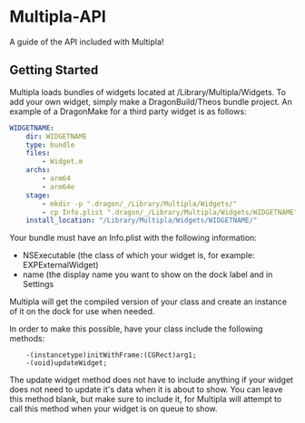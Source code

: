 # Multipla-API
A guide of the API included with Multipla!

## Getting Started
Multipla loads bundles of widgets located at /Library/Multipla/Widgets. To add your own widget, simply make a DragonBuild/Theos bundle project. An example of a DragonMake for a third party widget is as follows:

```yaml
WIDGETNAME:
    dir: WIDGETNAME
    type: bundle
    files:
        - Widget.m
    archs:
        - arm64
        - arm64e
    stage: 
        - mkdir -p ".dragon/_/Library/Multipla/Widgets/"
        - cp Info.plist ".dragon/_/Library/Multipla/Widgets/WIDGETNAME"
    install_location: "/Library/Multipla/Widgets/WIDGETNAME/"
 ```

Your bundle must have an Info.plist with the following information:
- NSExecutable (the class of which your widget is, for example: EXPExternalWidget)
- name (the display name you want to show on the dock label and in Settings

Multipla will get the compiled version of your class and create an instance of it on the dock for use when needed.

In order to make this possible, have your class include the following methods:
```objc
    -(instancetype)initWithFrame:(CGRect)arg1;
    -(void)updateWidget;
```
The update widget method does not have to include anything if your widget does not need to update it's data when it is about to show. You can leave this method blank, but make sure to include it, for Multipla will attempt to call this method when your widget is on queue to show.
